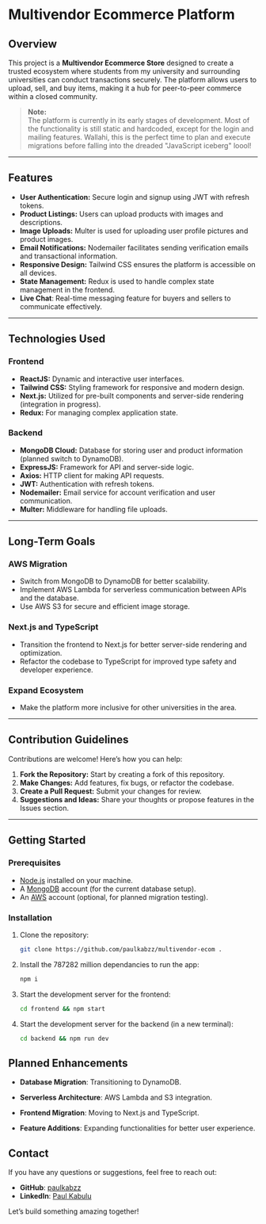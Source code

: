 # Multivendor Ecommerce Platform

## Overview
This project is a **Multivendor Ecommerce Store** designed to create a trusted ecosystem where students from my university and surrounding universities can conduct transactions securely. The platform allows users to upload, sell, and buy items, making it a hub for peer-to-peer commerce within a closed community.

> **Note:**  
> The platform is currently in its early stages of development. Most of the functionality is still static and hardcoded, except for the login and mailing features. Wallahi, this is the perfect time to plan and execute migrations before falling into the dreaded "JavaScript iceberg" loool!

---

## Features
- **User Authentication:** Secure login and signup using JWT with refresh tokens.  
- **Product Listings:** Users can upload products with images and descriptions.  
- **Image Uploads:** Multer is used for uploading user profile pictures and product images.  
- **Email Notifications:** Nodemailer facilitates sending verification emails and transactional information.  
- **Responsive Design:** Tailwind CSS ensures the platform is accessible on all devices.  
- **State Management:** Redux is used to handle complex state management in the frontend.  
- **Live Chat**: Real-time messaging feature for buyers and sellers to communicate effectively.

---

## Technologies Used

### **Frontend**
- **ReactJS:** Dynamic and interactive user interfaces.  
- **Tailwind CSS:** Styling framework for responsive and modern design.  
- **Next.js:** Utilized for pre-built components and server-side rendering (integration in progress).  
- **Redux:** For managing complex application state.  

### **Backend**
- **MongoDB Cloud:** Database for storing user and product information (planned switch to DynamoDB).  
- **ExpressJS:** Framework for API and server-side logic.  
- **Axios:** HTTP client for making API requests.  
- **JWT:** Authentication with refresh tokens.  
- **Nodemailer:** Email service for account verification and user communication.  
- **Multer:** Middleware for handling file uploads.  

---

## Long-Term Goals

### **AWS Migration**
- Switch from MongoDB to DynamoDB for better scalability.  
- Implement AWS Lambda for serverless communication between APIs and the database.  
- Use AWS S3 for secure and efficient image storage.  

### **Next.js and TypeScript**
- Transition the frontend to Next.js for better server-side rendering and optimization.  
- Refactor the codebase to TypeScript for improved type safety and developer experience.  

### **Expand Ecosystem**
- Make the platform more inclusive for other universities in the area.  

---

## Contribution Guidelines
Contributions are welcome! Here’s how you can help:  
1. **Fork the Repository:** Start by creating a fork of this repository.  
2. **Make Changes:** Add features, fix bugs, or refactor the codebase.  
3. **Create a Pull Request:** Submit your changes for review.  
4. **Suggestions and Ideas:** Share your thoughts or propose features in the Issues section.  

---

## Getting Started

### **Prerequisites**
- [Node.js](https://nodejs.org/) installed on your machine.  
- A [MongoDB](https://www.mongodb.com/) account (for the current database setup).  
- An [AWS](https://aws.amazon.com/) account (optional, for planned migration testing).  

### **Installation**
1. Clone the repository:
   ```bash
   git clone https://github.com/paulkabzz/multivendor-ecom .
   ```

2. Install the 787282 million dependancies to run the app:
    ```bash
    npm i
    ```

3. Start the development server for the frontend:
    ```bash
    cd frontend && npm start
    ```

4. Start the development server for the backend (in a new terminal):
    ```bash
    cd backend && npm run dev
    ```

## Planned Enhancements

- **Database Migration**: Transitioning to DynamoDB.

- **Serverless Architecture**: AWS Lambda and S3 integration.

- **Frontend Migration**: Moving to Next.js and TypeScript.

- **Feature Additions**: Expanding functionalities for better user experience.

## Contact

If you have any questions or suggestions, feel free to reach out:

- **GitHub**: [paulkabzz](https://github.com/paulkabzz)
- **LinkedIn**: [Paul Kabulu](https://www.linkedin.com/in/paul-kabulu-04aa9922a/)

Let’s build something amazing together!